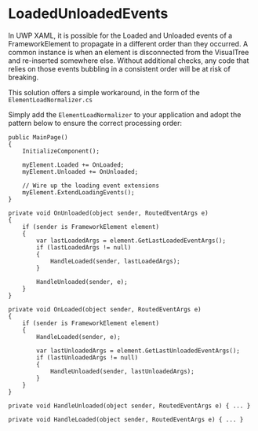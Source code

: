 # LoadedUnloadedEvents

In UWP XAML, it is possible for the Loaded and Unloaded events of a FrameworkElement to propagate in a different order than they occurred.
A common instance is when an element is disconnected from the VisualTree and re-inserted somewhere else.
Without additional checks, any code that relies on those events bubbling in a consistent order will be at risk of breaking.

This solution offers a simple workaround, in the form of the `ElementLoadNormalizer.cs`

Simply add the `ElementLoadNormalizer` to your application and adopt the pattern below to ensure the correct processing order:

```
public MainPage()
{
    InitializeComponent();

    myElement.Loaded += OnLoaded;
    myElement.Unloaded += OnUnloaded;

    // Wire up the loading event extensions
    myElement.ExtendLoadingEvents();
}

private void OnUnloaded(object sender, RoutedEventArgs e)
{
    if (sender is FrameworkElement element)
    {
        var lastLoadedArgs = element.GetLastLoadedEventArgs();
        if (lastLoadedArgs != null)
        {
            HandleLoaded(sender, lastLoadedArgs);
        }
        
        HandleUnloaded(sender, e);
    }
}

private void OnLoaded(object sender, RoutedEventArgs e)
{
    if (sender is FrameworkElement element)
    {
        HandleLoaded(sender, e);
    
        var lastUnloadedArgs = element.GetLastUnloadedEventArgs();
        if (lastUnloadedArgs != null)
        {
            HandleUnloaded(sender, lastUnloadedArgs);
        }
    }
}

private void HandleUnloaded(object sender, RoutedEventArgs e) { ... }

private void HandleLoaded(object sender, RoutedEventArgs e) { ... }
```

